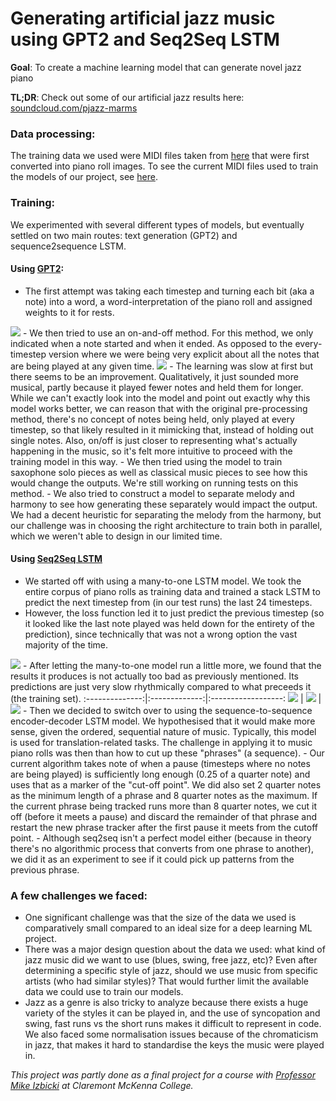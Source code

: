 # Generating artificial jazz music using GPT2 and Seq2Seq LSTM

**Goal**: To create a machine learning model that can generate novel jazz piano

**TL;DR**: Check out some of our artificial jazz results here: [soundcloud.com/pjazz-marms](http://soundcloud.com/pjazz-marms)

### Data processing: 
The training data we used were MIDI files taken from [here](http://bushgrafts.com) that were first converted into piano roll images. 
To see the current MIDI files used to train the models of our project, see [here](https://drive.google.com/drive/folders/1Q30i6j2lURjpStxhIqay73pcjgTMHNay?usp=sharing).

### Training: 
We experimented with several different types of models, but eventually settled on two main routes: text generation (GPT2) and sequence2sequence LSTM.

#### Using [GPT2](https://openai.com/blog/better-language-models/): 

- The first attempt was taking each timestep and turning each bit (aka a note) into a word, a word-interpretation of the piano roll and assigned weights to it for rests. 
<img src='img/textgen_no-preprocess.PNG' />
- We then tried to use an on-and-off method. For this method, we only indicated when a note started and when it ended.  As opposed to the every-timestep version where we were being very explicit about all the notes that are being played at any given time. 
<img src='img/textgen_on-off-text.PNG' />
- The learning was slow at first but there seems to be an improvement. Qualitatively, it just sounded more musical, partly because it played fewer notes and held them for longer. While we can't exactly look into the model and point out exactly why this model works better, we can reason that with the original pre-processing method, there's no concept of notes being held, only played at every timestep, so that likely resulted in it mimicking that, instead of holding out single notes. Also, on/off is just closer to representing what's actually happening in the music, so it's felt more intuitive to proceed with the training model in this way.
- We then tried using the model to train saxophone solo pieces as well as classical music pieces to see how this would change the outputs. We're still working on running tests on this method.
- We also tried to construct a model to separate melody and harmony to see how generating these separately would impact the output. We had a decent heuristic for separating the melody from the harmony, but our challenge was in choosing the right architecture to train both in parallel, which we weren't able to design in our limited time.

#### Using [Seq2Seq LSTM](https://towardsdatascience.com/how-to-implement-seq2seq-lstm-model-in-keras-shortcutnlp-6f355f3e5639)

- We started off with using a many-to-one LSTM model. We took the entire corpus of piano rolls as training data and trained a stack LSTM to predict the next timestep from (in our test runs) the last 24 timesteps.
- However, the loss function led it to just predict the previous timestep (so it looked like the last note played was held down for the entirety of the prediction), since technically that was not a wrong option the vast majority of the time. 
<img src='img/lstm_note-held-forever.png' />
- After letting the many-to-one model run a little more, we found that the results it produces is not actually too bad as previously mentioned. Its predictions are just very slow rhythmically compared to what preceeds it (the training set).
:--------------:|:-------------:|:------------------:
<img src='img/lstm_not-bad1.png' /> |  <img src='img/lstm_not-bad2.png' /> | <img src='img/lstm_not-bad3.png' />
- Then we decided to switch over to using the sequence-to-sequence encoder-decoder LSTM model. We hypothesised that it would make more sense, given the ordered, sequential nature of music. Typically, this model is used for translation-related tasks. The challenge in applying it to music piano rolls was then than how to cut up these "phrases" (a sequence).
- Our current algorithm takes note of when a pause (timesteps where no notes are being played) is sufficiently long enough (0.25 of a quarter note) and uses that as a marker of the "cut-off point". We did also set 2 quarter notes as the minimum length of a phrase and 8 quarter notes as the maximum. If the current phrase being tracked runs more than 8 quarter notes, we cut it off (before it meets a pause) and discard the remainder of that phrase and restart the new phrase tracker after the first pause it meets from the cutoff point.
- Although seq2seq isn't a perfect model either (because in theory there's no algorithmic process that converts from one phrase to another), we did it as an experiment to see if it could pick up patterns from the previous phrase.

### A few challenges we faced:
- One significant challenge was that the size of the data we used is comparatively small compared to an ideal size for a deep learning ML project.
- There was a major design question about the data we used: what kind of jazz music did we want to use (blues, swing, free jazz, etc)? Even after determining a specific style of jazz, should we use music from specific artists (who had similar styles)? That would further limit the available data we could use to train our models.
- Jazz as a genre is also tricky to analyze because there exists a huge variety of the styles it can be played in, and the use of syncopation and swing, fast runs vs the short runs makes it difficult to represent in code. We also faced some normalisation issues because of the chromaticism in jazz, that makes it hard to standardise the keys the music were played in.


_This project was partly done as a final project for a course with [Professor Mike Izbicki](http://izbicki.me) at Claremont McKenna College._
